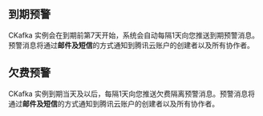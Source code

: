 ## 到期预警
CKafka 实例会在到期前第7天开始，系统会自动每隔1天向您推送到期预警消息。预警消息将通过**邮件及短信**的方式通知到腾讯云账户的创建者以及所有协作者。

## 欠费预警
CKafka 实例到期当天及以后，每隔1天向您推送欠费隔离预警消息。预警消息将通过**邮件及短信**的方式通知到腾讯云账户的创建者以及所有协作者。
